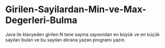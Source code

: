 # Girilen-Sayilardan-Min-ve-Max-Degerleri-Bulma
Java ile klavyeden girilen N tane sayma sayısından en büyük ve en küçük sayıları bulan ve bu sayıları ekrana yazan programı yazın.
